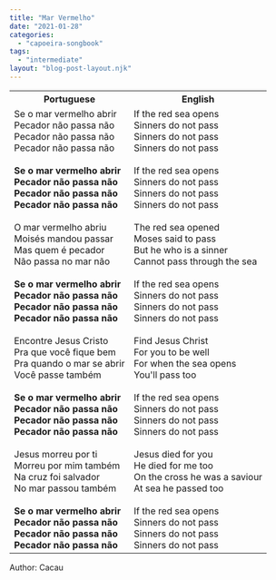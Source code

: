 ```yaml
---
title: "Mar Vermelho"
date: "2021-01-28"
categories: 
  - "capoeira-songbook"
tags: 
  - "intermediate"
layout: "blog-post-layout.njk"
---
```


<table class="capoeira-table">
    <tr class="header-row">
        <th>Portuguese</th>
        <th>English</th>
    </tr>
    <tr>
        <td>
            Se o mar vermelho abrir<br>
            Pecador não passa não<br>
            Pecador não passa não<br>
            Pecador não passa não<br>
            <br>
            <strong>Se o mar vermelho abrir<br>
            Pecador não passa não<br>
            Pecador não passa não<br>
            Pecador não passa não</strong><br>
            <br>
            O mar vermelho abriu<br>
            Moisés mandou passar<br>
            Mas quem é pecador<br>
            Não passa no mar não<br>
            <br>
            <strong>Se o mar vermelho abrir<br>
            Pecador não passa não<br>
            Pecador não passa não<br>
            Pecador não passa não</strong><br>
            <br>
            Encontre Jesus Cristo<br>
            Pra que você fique bem<br>
            Pra quando o mar se abrir<br>
            Você passe também<br>
            <br>
            <strong>Se o mar vermelho abrir<br>
            Pecador não passa não<br>
            Pecador não passa não<br>
            Pecador não passa não</strong><br>
            <br>
            Jesus morreu por ti<br>
            Morreu por mim também<br>
            Na cruz foi salvador<br>
            No mar passou também<br>
            <strong><br>
            Se o mar vermelho abrir<br>
            Pecador não passa não<br>
            Pecador não passa não<br>
            Pecador não passa não</strong>
        </td>
        <td>
            If the red sea opens<br>
            Sinners do not pass<br>
            Sinners do not pass<br>
            Sinners do not pass<br>
            <br>
            If the red sea opens<br>
            Sinners do not pass<br>
            Sinners do not pass<br>
            Sinners do not pass<br>
            <br>
            The red sea opened<br>
            Moses said to pass<br>
            But he who is a sinner<br>
            Cannot pass through the sea<br>
            <br>
            If the red sea opens<br>
            Sinners do not pass<br>
            Sinners do not pass<br>
            Sinners do not pass<br>
            <br>
            Find Jesus Christ<br>
            For you to be well<br>
            For when the sea opens<br>
            You'll pass too<br>
            <br>
            If the red sea opens<br>
            Sinners do not pass<br>
            Sinners do not pass<br>
            Sinners do not pass<br>
            <br>
            Jesus died for you<br>
            He died for me too<br>
            On the cross he was a saviour<br>
            At sea he passed too<br>
            <br>
            If the red sea opens<br>
            Sinners do not pass<br>
            Sinners do not pass<br>
            Sinners do not pass
        </td>
    </tr>
</table>

<figcaption>
Author: Cacau
</figcaption>